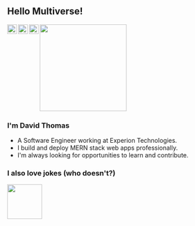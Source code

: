 ## Hello Multiverse! </h2>
<img src="https://user-images.githubusercontent.com/17983341/101497722-48d6a600-3991-11eb-96a0-b1f5e502cf8b.jpg" width="200px">
<a href="https://www.linkedin.com/in/djtin/">
  <img align="left" alt="David's LinkedIn" width="22px" src="https://cdn.jsdelivr.net/npm/simple-icons@v3/icons/linkedin.svg" />
</a>
<a href="https://github.com/davidjt7">
  <img align="left" alt="David's Github" width="22px" src="https://cdn.jsdelivr.net/npm/simple-icons@v3/icons/github.svg" />
</a>
<a href="https://www.hackerrank.com/djt_in7">
  <img align="left" alt="David's Hackerrank" width="22px" src="https://cdn.jsdelivr.net/npm/simple-icons@v3/icons/hackerrank.svg" />
</a>
<br />

### I'm David Thomas
- A Software Engineer working at Experion Technologies. 
- I build and deploy MERN stack web apps professionally.
- I'm always looking for opportunities to learn and contribute.

### I also love jokes (who doesn't?)
<img src="https://user-images.githubusercontent.com/17983341/101498517-3315b080-3992-11eb-805f-715bd7273553.gif" width="80px">
